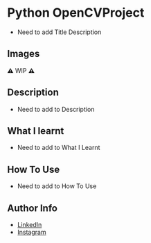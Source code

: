 # Python OpenCVProject

- Need to add Title Description
## Images

⚠️ WIP ⚠️
## Description

- Need to add to Description
## What I learnt

- Need to add to What I Learnt
## How To Use

- Need to add to How To Use
## Author Info

- [LinkedIn](https://www.linkedin.com/in/dhruv50ae/)
- [Instagram](https://www.instagram.com/frostascode/)
